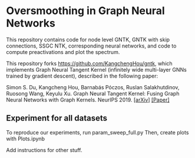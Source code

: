 # Oversmoothing in Graph Neural Networks

This repository contains code for node level GNTK, GNTK with skip connections, SSGC NTK, corresponding neural networks, and code to compute preactivations and plot the spectrum. 

This repository forks https://github.com/KangchengHou/gntk, which implements Graph Neural Tangent Kernel (infinitely wide multi-layer GNNs trained by gradient descent), described in the following paper:

Simon S. Du, Kangcheng Hou, Barnabás Póczos, Ruslan Salakhutdinov, Ruosong Wang, Keyulu Xu. Graph Neural Tangent Kernel: Fusing Graph Neural Networks with Graph Kernels. NeurIPS 2019. [[arXiv]](https://arxiv.org/abs/1905.13192) [[Paper]](https://papers.nips.cc/paper/8809-graph-neural-tangent-kernel-fusing-graph-neural-networks-with-graph-kernels)

## Experiment for all datasets
To reproduce our experiments, run param_sweep_full.py
Then, create plots with Plots.ipynb

Add instructions for other stuff.
